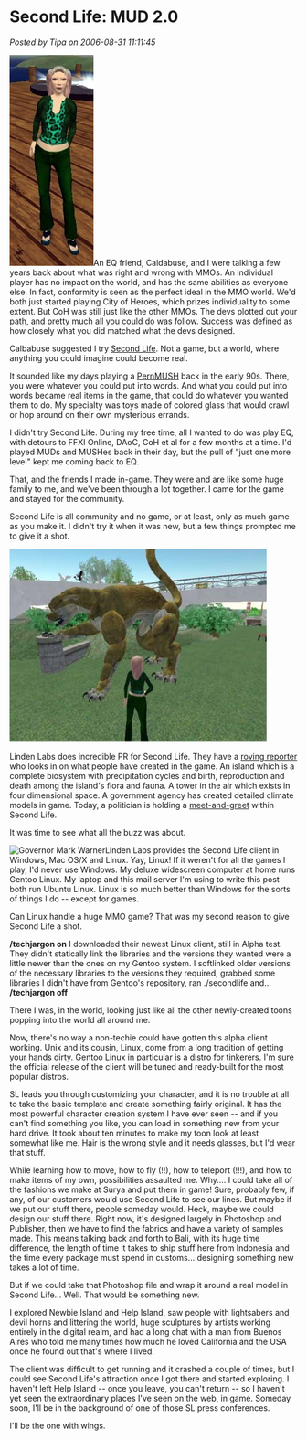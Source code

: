 # Second Life: MUD 2.0

*Posted by Tipa on 2006-08-31 11:11:45*

![Tipa Hawthorne in Second Life](../uploads/2006/08/tipah.jpg)An EQ friend, Caldabuse, and I were talking a few years back about what was right and wrong with MMOs. An individual player has no impact on the world, and has the same abilities as everyone else. In fact, conformity is seen as the perfect ideal in the MMO world. We'd both just started playing City of Heroes, which prizes individuality to some extent. But CoH was still just like the other MMOs. The devs plotted out your path, and pretty much all you could do was follow. Success was defined as how closely what you did matched what the devs designed.

Calbabuse suggested I try [Second Life](http://en.wikipedia.org/wiki/Second_life "Wikipedia article on Second Life"). Not a game, but a world, where anything you could imagine could become real.

It sounded like my days playing a [PernMUSH](http://en.wikipedia.org/wiki/MUSH "What is a MUSH?") back in the early 90s. There, you were whatever you could put into words. And what you could put into words became real items in the game, that could do whatever you wanted them to do. My specialty was toys made of colored glass that would crawl or hop around on their own mysterious errands.

I didn't try Second Life. During my free time, all I wanted to do was play EQ, with detours to FFXI Online, DAoC, CoH et al for a few months at a time. I'd played MUDs and MUSHes back in their day, but the pull of "just one more level" kept me coming back to EQ.

That, and the friends I made in-game. They were and are like some huge family to me, and we've been through a lot together. I came for the game and stayed for the community.

Second Life is all community and no game, or at least, only as much game as you make it. I didn't try it when it was new, but a few things prompted me to give it a shot.

![Bobcat statue in the Help Island park in Second Life](../uploads/2006/08/park.jpg)

Linden Labs does incredible PR for Second Life. They have a [roving reporter](http://nwn.blogs.com/ "Wagner James Au") who looks in on what people have created in the game. An island which is a complete biosystem with precipitation cycles and birth, reproduction and death among the island's flora and fauna. A tower in the air which exists in four dimensional space. A government agency has created detailed climate models in game. Today, a politician is holding a [meet-and-greet](http://www.forwardtogetherpac.com/contents/show/272 "This has 'publicity stunt' written all over it.") within Second Life.

It was time to see what all the buzz was about.

![Governor Mark Warner](http://nwn.blogs.com/nwn/images/gov_mark_warner.jpg "Governor Mark Warner")Linden Labs provides the Second Life client in Windows, Mac OS/X and Linux. Yay, Linux! If it weren't for all the games I play, I'd never use Windows. My deluxe widescreen computer at home runs Gentoo Linux. My laptop and this mail server I'm using to write this post both run Ubuntu Linux. Linux is so much better than Windows for the sorts of things I do -- except for games.

Can Linux handle a huge MMO game? That was my second reason to give Second Life a shot.

**/techjargon on**
I downloaded their newest Linux client, still in Alpha test. They didn't statically link the libraries and the versions they wanted were a little newer than the ones on my Gentoo system. I softlinked older versions of the necessary libraries to the versions they required, grabbed some libraries I didn't have from Gentoo's repository, ran ./secondlife and...
**/techjargon off**

There I was, in the world, looking just like all the other newly-created toons popping into the world all around me.

Now, there's no way a non-techie could have gotten this alpha client working. Unix and its cousin, Linux, come from a long tradition of getting your hands dirty. Gentoo Linux in particular is a distro for tinkerers. I'm sure the official release of the client will be tuned and ready-built for the most popular distros.

SL leads you through customizing your character, and it is no trouble at all to take the basic template and create something fairly original. It has the most powerful character creation system I have ever seen -- and if you can't find something you like, you can load in something new from your hard drive. It took about ten minutes to make my toon look at least somewhat like me. Hair is the wrong style and it needs glasses, but I'd wear that stuff.

While learning how to move, how to fly (!!), how to teleport (!!!), and how to make items of my own, possibilities assaulted me. Why.... I could take all of the fashions we make at Surya and put them in game! Sure, probably few, if any, of our customers would use Second Life to see our lines. But maybe if we put our stuff there, people someday would. Heck, maybe we could design our stuff there. Right now, it's designed largely in Photoshop and Publisher, then we have to find the fabrics and have a variety of samples made. This means talking back and forth to Bali, with its huge time difference, the length of time it takes to ship stuff here from Indonesia and the time every package must spend in customs... designing something new takes a lot of time.

But if we could take that Photoshop file and wrap it around a real model in Second Life... Well. That would be something new.

I explored Newbie Island and Help Island, saw people with lightsabers and devil horns and littering the world, huge sculptures by artists working entirely in the digital realm, and had a long chat with a man from Buenos Aires who told me many times how much he loved California and the USA once he found out that's where I lived.

The client was difficult to get running and it crashed a couple of times, but I could see Second Life's attraction once I got there and started exploring. I haven't left Help Island -- once you leave, you can't return -- so I haven't yet seen the extraordinary places I've seen on the web, in game. Someday soon, I'll be in the background of one of those SL press conferences.

I'll be the one with wings.
